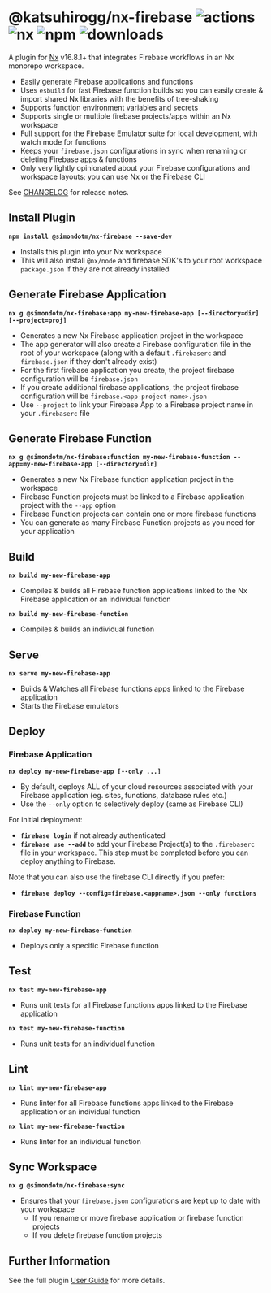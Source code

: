 # @katsuhirogg/nx-firebase ![actions](https://github.com/simondotm/nx-firebase/actions/workflows/ci.yml/badge.svg) ![nx](https://img.shields.io/badge/Nx-v16.8.1-blue) ![npm](https://img.shields.io/npm/v/@simondotm/nx-firebase) ![downloads](https://img.shields.io/npm/dw/@simondotm/nx-firebase.svg)

A plugin for [Nx](https://nx.dev) v16.8.1+ that integrates Firebase workflows in an Nx monorepo workspace.

* Easily generate Firebase applications and functions
* Uses `esbuild` for fast Firebase function builds so you can easily create & import shared Nx libraries with the benefits of tree-shaking
* Supports function environment variables and secrets
* Supports single or multiple firebase projects/apps within an Nx workspace
* Full support for the Firebase Emulator suite for local development, with watch mode for functions
* Keeps your `firebase.json` configurations in sync when renaming or deleting Firebase apps & functions
* Only very lightly opinionated about your Firebase configurations and workspace layouts; you can use Nx or the Firebase CLI

See [CHANGELOG](https://github.com/simondotm/nx-firebase/blob/main/CHANGELOG.md) for release notes.

## Install Plugin

**`npm install @simondotm/nx-firebase --save-dev`**

- Installs this plugin into your Nx workspace
- This will also install `@nx/node` and firebase SDK's to your root workspace `package.json` if they are not already installed

## Generate Firebase Application

**`nx g @simondotm/nx-firebase:app my-new-firebase-app [--directory=dir] [--project=proj]`**

- Generates a new Nx Firebase application project in the workspace
- The app generator will also create a Firebase configuration file in the root of your workspace (along with a default `.firebaserc` and `firebase.json` if they don't already exist)
- For the first firebase application you create, the project firebase configuration will be `firebase.json`
- If you create additional firebase applications, the project firebase configuration will be `firebase.<app-project-name>.json`
- Use `--project` to link your Firebase App to a Firebase project name in your `.firebaserc` file

## Generate Firebase Function

**`nx g @simondotm/nx-firebase:function my-new-firebase-function --app=my-new-firebase-app [--directory=dir]`**

- Generates a new Nx Firebase function application project in the workspace
- Firebase Function projects must be linked to a Firebase application project with the `--app` option
- Firebase Function projects can contain one or more firebase functions
- You can generate as many Firebase Function projects as you need for your application

## Build 

**`nx build my-new-firebase-app`**

- Compiles & builds all Firebase function applications linked to the Nx Firebase application or an individual function

**`nx build my-new-firebase-function`**

- Compiles & builds an individual function


## Serve

**`nx serve my-new-firebase-app`**

- Builds & Watches all Firebase functions apps linked to the Firebase application
- Starts the Firebase emulators

## Deploy

### Firebase Application

**`nx deploy my-new-firebase-app [--only ...]`**

- By default, deploys ALL of your cloud resources associated with your Firebase application (eg. sites, functions, database rules etc.)
- Use the `--only` option to selectively deploy (same as Firebase CLI)

For initial deployment:

- **`firebase login`** if not already authenticated
- **`firebase use --add`** to add your Firebase Project(s) to the `.firebaserc` file in your workspace. This step must be completed before you can deploy anything to Firebase.

Note that you can also use the firebase CLI directly if you prefer:

- **`firebase deploy --config=firebase.<appname>.json --only functions`**

### Firebase Function

**`nx deploy my-new-firebase-function`**

- Deploys only a specific Firebase function



## Test

**`nx test my-new-firebase-app`**

- Runs unit tests for all Firebase functions apps linked to the Firebase application

**`nx test my-new-firebase-function`**

- Runs unit tests for an individual function


## Lint

**`nx lint my-new-firebase-app`**

- Runs linter for all Firebase functions apps linked to the Firebase application or an individual function

**`nx lint my-new-firebase-function`**

- Runs linter for an individual function

## Sync Workspace

**`nx g @simondotm/nx-firebase:sync`**

- Ensures that your `firebase.json` configurations are kept up to date with your workspace
  - If you rename or move firebase application or firebase function projects
  - If you delete firebase function projects

## Further Information

See the full plugin [User Guide](https://github.com/simondotm/nx-firebase/blob/main/docs/user-guide.md) for more details.
